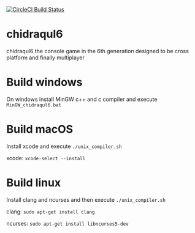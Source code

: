 [![CircleCI Build Status](https://circleci.com/gh/ChillerDragon/chidraqul6/tree/master.png)](https://circleci.com/gh/ChillerDragon/chidraqul6)
# chidraqul6 
chidraqul6 the console game in the 6th generation designed to be cross platform and finally multiplayer

# Build windows

On windows install MinGW c++ and c compiler and execute ``MinGW_chidraqul6.bat``

# Build macOS

Install xcode and execute ``./unix_compiler.sh``

xcode: ``xcode-select --install``

# Build linux

Install clang and ncurses and then execute ``./unix_compiler.sh``

clang: ``sudo apt-get install clang``

ncurses: ``sudo apt-get install libncurses5-dev``
